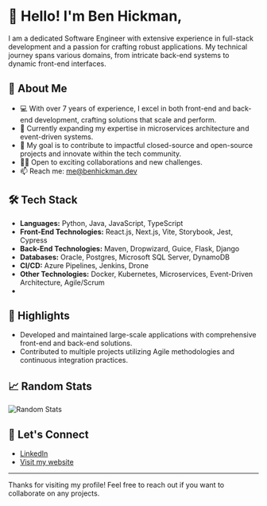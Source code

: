 # 👋 Hello! I'm Ben Hickman,

I am a dedicated Software Engineer with extensive experience in full-stack development and a passion for crafting robust applications. My technical journey spans various domains, from intricate back-end systems to dynamic front-end interfaces.

## 🚀 About Me

- 💻 With over 7 years of experience, I excel in both front-end and back-end development, crafting solutions that scale and perform.
- 🌱 Currently expanding my expertise in microservices architecture and event-driven systems.
- 🎯 My goal is to contribute to impactful closed-source and open-source projects and innovate within the tech community.
- 🧑‍💼 Open to exciting collaborations and new challenges.
- 📫 Reach me: me@benhickman.dev

## 🛠️ Tech Stack

- **Languages:** Python, Java, JavaScript, TypeScript
- **Front-End Technologies:** React.js, Next.js, Vite, Storybook, Jest, Cypress
- **Back-End Technologies:** Maven, Dropwizard, Guice, Flask, Django
- **Databases:** Oracle, Postgres, Microsoft SQL Server, DynamoDB
- **CI/CD:** Azure Pipelines, Jenkins, Drone
- **Other Technologies:** Docker, Kubernetes, Microservices, Event-Driven Architecture, Agile/Scrum
- 
## 🌟 Highlights

- Developed and maintained large-scale applications with comprehensive front-end and back-end solutions.
- Contributed to multiple projects utilizing Agile methodologies and continuous integration practices.

## 📈 Random Stats

![Random Stats](https://github-readme-stats.vercel.app/api?username=cleverfakealias&show_icons=true&theme=radical)

## 🤝 Let's Connect

- [LinkedIn](https://www.linkedin.com/in/ben-hickman-02978819b/)
- [Visit my website](https://www.benhickman.dev)

---

Thanks for visiting my profile! Feel free to reach out if you want to collaborate on any projects.
